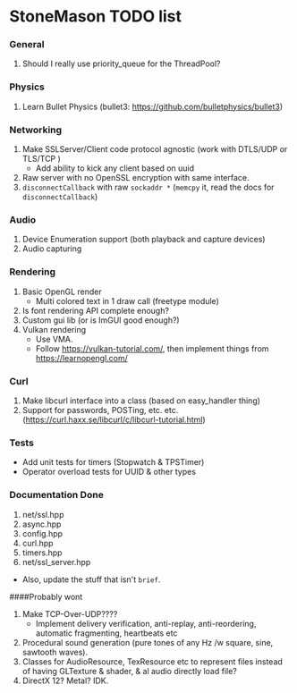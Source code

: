 
[comment]: # (This is a markdown document, but can still be read in plaintext.
              If you're seeing this, then you're reading the plaintext version.)

# StoneMason TODO list

### General
1. Should I really use priority_queue for the ThreadPool?

### Physics
1. Learn Bullet Physics (bullet3: https://github.com/bulletphysics/bullet3) 

### Networking
1. Make SSLServer/Client code protocol agnostic (work with DTLS/UDP or TLS/TCP )
    - Add ability to kick any client based on uuid
2. Raw server with no OpenSSL encryption with same interface.
3. `disconnectCallback` with raw `sockaddr *` (`memcpy` it, read the docs for `disconnectCallback`)

### Audio
1. Device Enumeration support (both playback and capture devices)
2. Audio capturing

### Rendering
1. Basic OpenGL render
    - Multi colored text in 1 draw call (freetype module)
2. Is font rendering API complete enough?
2. Custom gui lib (or is ImGUI good enough?)
3. Vulkan rendering 
    - Use VMA.
    - Follow https://vulkan-tutorial.com/, then implement things from https://learnopengl.com/

### Curl
1. Make libcurl interface into a class (based on easy_handler thing)
2. Support for passwords, POSTing, etc. etc. (https://curl.haxx.se/libcurl/c/libcurl-tutorial.html)

### Tests
- Add unit tests for timers (Stopwatch & TPSTimer)
- Operator overload tests for UUID & other types

### Documentation Done
1. net/ssl.hpp
2. async.hpp
3. config.hpp
4. curl.hpp
5. timers.hpp
6. net/ssl_server.hpp

- Also, update the stuff that isn't `brief`.


####Probably wont
1. Make TCP-Over-UDP???? 
    - Implement delivery verification, anti-replay, anti-reordering, automatic fragmenting, heartbeats etc
2. Procedural sound generation (pure tones of any Hz /w square, sine, sawtooth waves).
3. Classes for AudioResource, TexResource etc to represent files instead of having GLTexture & shader, & al audio directly load file?
4. DirectX 12? Metal? IDK.